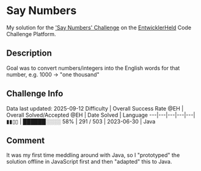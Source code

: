 # Say Numbers

My solution for the ['Say Numbers' Challenge](https://platform.entwicklerheld.de/challenge/say-numbers?technology=Java) on the [EntwicklerHeld](https://platform.entwicklerheld.de/) Code Challenge Platform.

## Description
Goal was to convert numbers/integers into the English words for that number, e.g. 1000 -> "one thousand"

## Challenge Info
Data last updated: 2025-09-12
Difficulty | Overall Success Rate @EH | Overall Solved/Accepted @EH | Date Solved | Language
---|---|---|---|---|
▮▮▯▯ | ██████░░░░ 58% | 291 / 503 | 2023-06-30 | Java

## Comment
It was my first time meddling around with Java, so I "prototyped" the solution offline in JavaScript first and then "adapted" this to Java. 
